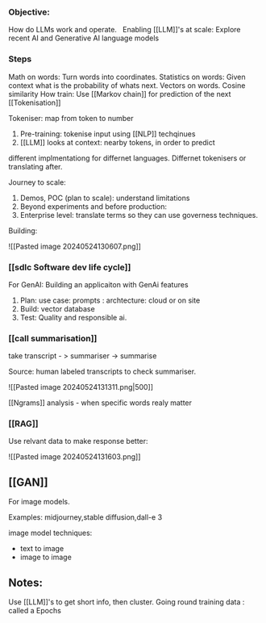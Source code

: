 ### Objective:

 How do LLMs work and operate.  
 Enabling [[LLM]]'s at scale:
 Explore recent AI and Generative AI language models 


### Steps

Math on words: Turn words into coordinates.
Statistics on words: Given context what is the probability of whats next.
Vectors on words. Cosine similarity
How train: Use [[Markov chain]] for prediction of the next [[Tokenisation]]


Tokeniser: map from token to number

1. Pre-training: tokenise input using [[NLP]] techqinues
2. [[LLM]] looks at context: nearby tokens, in order to predict

different implmentationg for differnet languages. Differnet tokenisers or translating after.

Journey to scale:

1. Demos, POC (plan to scale): understand limitations
2. Beyond experiments and before production: 
3. Enterprise level: translate terms so they can use governess techniques.

Building:

![[Pasted image 20240524130607.png]]

### [[sdlc Software dev life cycle]]

For GenAI: Building an applicaiton with GenAi features

1. Plan: use case: prompts : archtecture: cloud or on site
2. Build: vector database
3. Test: Quality and responsible ai. 

### [[call summarisation]]

take transcript - > summariser -> summarise

Source: human labeled transcripts to check summariser. 

![[Pasted image 20240524131311.png|500]]

[[Ngrams]] analysis - when specific words realy matter


### [[RAG]]

Use relvant data to make response better:

![[Pasted image 20240524131603.png]]

## [[GAN]]

For image models.

Examples: midjourney,stable diffusion,dall-e 3

image model techniques:
- text to image
- image to image
## Notes: 

Use [[LLM]]'s to get short info, then cluster.
Going round training data : called a Epochs










